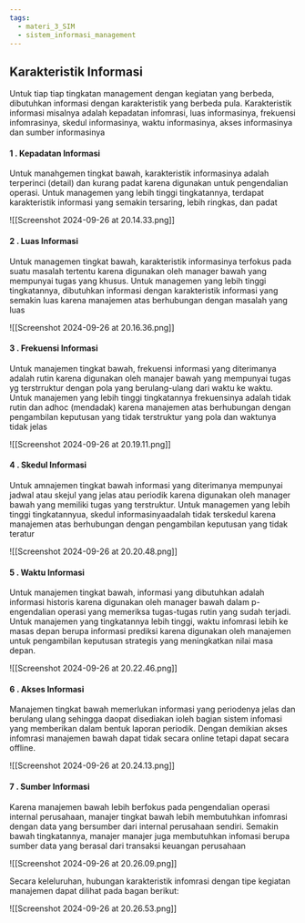 ```yaml
---
tags:
  - materi_3_SIM
  - sistem_informasi_management
---
```

## Karakteristik Informasi

Untuk tiap tiap tingkatan management dengan kegiatan yang berbeda, dibutuhkan informasi dengan karakteristik yang berbeda pula. Karakteristik informasi misalnya adalah kepadatan infomrasi, luas informasinya, frekuensi infomrasinya, skedul informasinya, waktu informasinya, akses informasinya dan sumber informasinya

#### 1 . Kepadatan Informasi

Untuk manahgemen tingkat bawah, karakteristik informasinya adalah terperinci (detail) dan kurang padat karena digunakan untuk pengendalian operasi. Untuk managemen yang lebih tinggi tingkatannya, terdapat karakteristik informasi yang semakin tersaring, lebih ringkas, dan padat

![[Screenshot 2024-09-26 at 20.14.33.png]]


#### 2 . Luas Informasi

Untuk managemen tingkat bawah, karakteristik informasinya terfokus pada suatu masalah tertentu karena digunakan oleh manager bawah yang mempunyai tugas yang khusus. Untuk managemen yang lebih tinggi tingkatannya, dibutuhkan informasi dengan karakteristik informasi yang semakin luas karena manajemen atas berhubungan dengan masalah yang luas

![[Screenshot 2024-09-26 at 20.16.36.png]]

#### 3 . Frekuensi Informasi

Untuk manajemen tingkat bawah, frekuensi informasi yang diterimanya adalah rutin karena digunakan oleh manajer bawah yang mempunyai tugas yg terstrruktur dengan pola yang berulang-ulang dari waktu ke waktu. Untuk manajemen yang lebih tinggi tingkatannya frekuensinya adalah tidak rutin dan adhoc (mendadak) karena manajemen atas berhubungan dengan pengambilan keputusan yang tidak terstruktur yang pola dan waktunya tidak jelas

![[Screenshot 2024-09-26 at 20.19.11.png]]

#### 4 . Skedul Informasi

Untuk amnajemen tingkat bawah informasi yang diterimanya mempunyai jadwal atau skejul yang jelas atau periodik karena digunakan oleh manager bawah yang memiliki tugas yang terstruktur. Untuk managemen yang lebih tinggi tingkatannyua, skedul informasinyaadalah tidak terskedul karena manajemen atas berhubungan dengan pengambilan keputusan yang tidak teratur

![[Screenshot 2024-09-26 at 20.20.48.png]]

#### 5 . Waktu Informasi

Untuk manajemen tingkat bawah, informasi yang dibutuhkan adalah informasi historis karena digunakan oleh manager bawah dalam p-engendalian operasi yang memeriksa tugas-tugas rutin yang sudah terjadi. Untuk manajemen yang tingkatannya lebih tinggi, waktu infomrasi lebih ke masas depan berupa informasi prediksi karena digunakan oleh manajemen untuk pengambilan keputusan strategis yang meningkatkan nilai masa depan.

![[Screenshot 2024-09-26 at 20.22.46.png]]

#### 6 . Akses Informasi

Manajemen tingkat bawah memerlukan informasi yang periodenya jelas dan berulang ulang sehingga daopat disediakan ioleh bagian sistem infomasi yang memberikan dalam bentuk laporan periodik. Dengan demikian akses infomrasi manajemen bawah dapat tidak secara online tetapi dapat secara offline.

![[Screenshot 2024-09-26 at 20.24.13.png]]

#### 7 . Sumber Informasi

Karena manajemen bawah lebih berfokus pada pengendalian operasi internal perusahaan, manajer tingkat bawah lebih membutuhkan infomrasi dengan data yang bersumber dari internal perusahaan sendiri. Semakin bawah tingkatannya, manajer manajer juga membutuhkan infomasi berupa sumber data yang berasal dari transaksi keuangan perusahaan

![[Screenshot 2024-09-26 at 20.26.09.png]]

Secara keleluruhan, hubungan karakteristik infomrasi dengan tipe kegiatan manajemen dapat dilihat pada bagan berikut:

![[Screenshot 2024-09-26 at 20.26.53.png]]